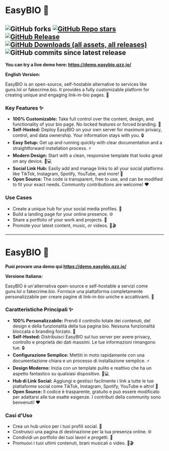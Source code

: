# EasyBIO 🌟

![GitHub forks](https://img.shields.io/github/forks/filyy5040/EasyBIO-Open-Source-Project)
[![GitHub Repo stars](https://img.shields.io/github/stars/filyy5040/EasyBIO-Open-Source-Project)](https://github.com/filyy5040/EasyBIO-Open-Source-Project/stargazers)
[![GitHub Release](https://img.shields.io/github/v/release/filyy5040/EasyBIO-Open-Source-Project)](https://github.com/filyy5040/EasyBIO-Open-Source-Project/releases)
[![GitHub Downloads (all assets, all releases)](https://img.shields.io/github/downloads/filyy5040/EasyBIO-Open-Source-Project/total)](https://github.com/filyy5040/EasyBIO-Open-Source-Project/releases)
![GitHub commits since latest release](https://img.shields.io/github/commits-since/filyy5040/EasyBIO-Open-Source-Project/latest)
---

**You can try a live demo here: https://demo.easybio.qzz.io/**

**English Version:**

EasyBIO is an open-source, self-hostable alternative to services like guns.lol or fakecrime.bio. It provides a fully customizable platform for creating unique and engaging link-in-bio pages. 🚀

### Key Features ✨

*   **100% Customizable:** Take full control over the content, design, and functionality of your bio page. No locked features or forced branding. 🎨
*   **Self-Hosted:** Deploy EasyBIO on your own server for maximum privacy, control, and data ownership. Your information stays with you. 🔒
*   **Easy Setup:** Get up and running quickly with clear documentation and a straightforward installation process. ⚡
*   **Modern Design:** Start with a clean, responsive template that looks great on any device. 📱💻
*   **Social Link Hub:** Easily add and manage links to all your social platforms like TikTok, Instagram, Spotify, YouTube, and more! 🔗
*   **Open Source:** The code is transparent, free to use, and can be modified to fit your exact needs. Community contributions are welcome! ❤️

### Use Cases

*   Create a unique hub for your social media profiles. 👥
*   Build a landing page for your online presence. 🌐
*   Share a portfolio of your work and projects. 💼
*   Promote your latest content, music, or videos. 🎵🎬

---

# EasyBIO 🌟

**Puoi provare una demo qui https://demo.easybio.qzz.io/**

**Versione Italiana:**

EasyBIO è un'alternativa open-source e self-hostable a servizi come guns.lol o fakecrime.bio. Fornisce una piattaforma completamente personalizzabile per creare pagine di link-in-bio uniche e accattivanti. 🚀

### Caratteristiche Principali ✨

*   **100% Personalizzabile:** Prendi il controllo totale dei contenuti, del design e della funzionalità della tua pagina bio. Nessuna funzionalità bloccata o branding forzato. 🎨
*   **Self-Hosted:** Distribuisci EasyBIO sul tuo server per avere privacy, controllo e proprietà dei dati massimi. Le tue informazioni rimangono tue. 🔒
*   **Configurazione Semplice:** Mettiti in moto rapidamente con una documentazione chiara e un processo di installazione semplice. ⚡
*   **Design Moderno:** Inizia con un template pulito e reattivo che ha un aspetto fantastico su qualsiasi dispositivo. 📱💻
*   **Hub di Link Social:** Aggiungi e gestisci facilmente i link a tutte le tue piattaforme social come TikTok, Instagram, Spotify, YouTube e altro! 🔗
*   **Open Source:** Il codice è trasparente, gratuito e può essere modificato per adattarsi alle tue esatte esigenze. I contributi della community sono benvenuti! ❤️

### Casi d'Uso

*   Crea un hub unico per i tuoi profili social. 👥
*   Costruisci una pagina di destinazione per la tua presenza online. 🌐
*   Condividi un portfolio dei tuoi lavori e progetti. 💼
*   Promuovi i tuoi ultimi contenuti, brani musicali o video. 🎵🎬
